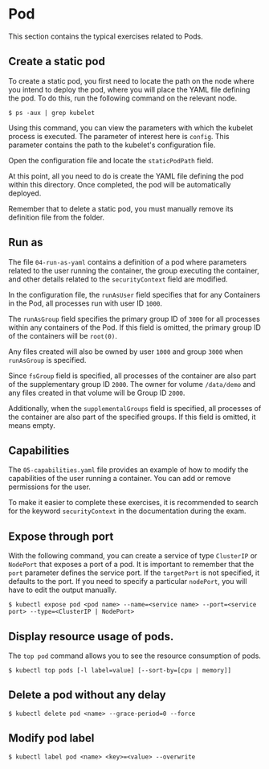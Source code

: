 # Pod

This section contains the typical exercises related to Pods.

## Create a static pod

To create a static pod, you first need to locate the path on the node where you intend to deploy the pod, where you will place the YAML file defining the pod.
To do this, run the following command on the relevant node.

```console
$ ps -aux | grep kubelet
```

Using this command, you can view the parameters with which the kubelet process is executed.
The parameter of interest here is `config`.
This parameter contains the path to the kubelet's configuration file.

Open the configuration file and locate the `staticPodPath` field.

At this point, all you need to do is create the YAML file defining the pod within this directory.
Once completed, the pod will be automatically deployed. 

Remember that to delete a static pod, you must manually remove its definition file from the folder.

## Run as

The file `04-run-as-yaml` contains a definition of a pod where parameters related to the user running the container, the group executing the container, and other details related to the `securityContext` field are modified.

In the configuration file, the `runAsUser` field specifies that for any Containers in the Pod, all processes run with user ID `1000`. 

The `runAsGroup` field specifies the primary group ID of `3000` for all processes within any containers of the Pod. 
If this field is omitted, the primary group ID of the containers will be `root(0)`. 

Any files created will also be owned by user `1000` and group `3000` when `runAsGroup` is specified.

Since `fsGroup` field is specified, all processes of the container are also part of the supplementary group ID `2000`. The owner for volume `/data/demo` and any files created in that volume will be Group ID `2000`.

Additionally, when the `supplementalGroups` field is specified, all processes of the container are also part of the specified groups.
If this field is omitted, it means empty.

## Capabilities

The `05-capabilities.yaml` file provides an example of how to modify the capabilities of the user running a container.
You can add or remove permissions for the user.

To make it easier to complete these exercises, it is recommended to search for the keyword `securityContext` in the documentation during the exam.

## Expose through port

With the following command, you can create a service of type `ClusterIP` or `NodePort` that exposes a port of a pod.
It is important to remember that the `port` parameter defines the service port. 
If the `targetPort` is not specified, it defaults to the port.
If you need to specify a particular `nodePort`, you will have to edit the output manually.

```console
$ kubectl expose pod <pod name> --name=<service name> --port=<service port> --type=<ClusterIP | NodePort>
```

## Display resource usage of pods.

The `top pod` command allows you to see the resource consumption of pods.

```console
$ kubectl top pods [-l label=value] [--sort-by=[cpu | memory]]
```

## Delete a pod without any delay

```console
$ kubectl delete pod <name> --grace-period=0 --force
```

## Modify pod label

```console
$ kubectl label pod <name> <key>=<value> --overwrite
```
